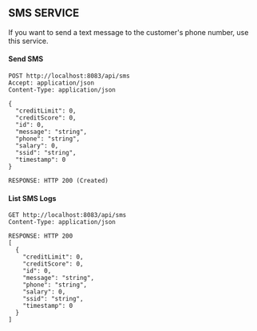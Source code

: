 ## SMS SERVICE

If you want to send a text message to the customer's phone number, use this service.

#### Send SMS
```
POST http://localhost:8083/api/sms
Accept: application/json
Content-Type: application/json

{
  "creditLimit": 0,
  "creditScore": 0,
  "id": 0,
  "message": "string",
  "phone": "string",
  "salary": 0,
  "ssid": "string",
  "timestamp": 0
}

RESPONSE: HTTP 200 (Created)
```

#### List SMS Logs
```
GET http://localhost:8083/api/sms
Content-Type: application/json

RESPONSE: HTTP 200
[
  {
    "creditLimit": 0,
    "creditScore": 0,
    "id": 0,
    "message": "string",
    "phone": "string",
    "salary": 0,
    "ssid": "string",
    "timestamp": 0
  }
]
```
